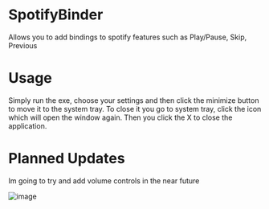 # SpotifyBinder
Allows you to add bindings to spotify features such as Play/Pause, Skip, Previous

# Usage

Simply run the exe, choose your settings and then click the minimize button to move it to the system tray.
To close it you go to system tray, click the icon which will open the window again. Then you click the X to close the application.

# Planned Updates

Im going to try and add volume controls in the near future

![image](https://github.com/IceyFL/SpotifyBinder/assets/82657910/4091d2c7-1503-41d4-b6a2-359a6a51d405)

